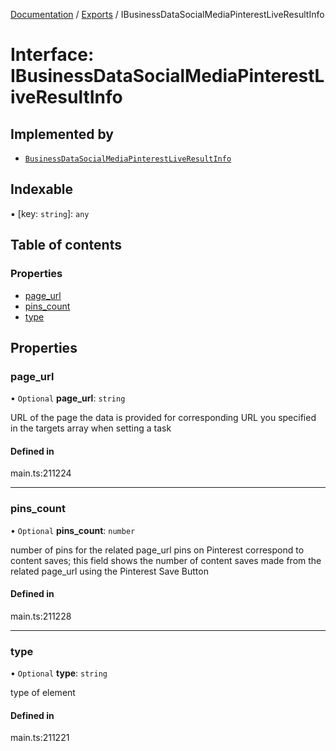 [Documentation](../README.md) / [Exports](../modules.md) / IBusinessDataSocialMediaPinterestLiveResultInfo

# Interface: IBusinessDataSocialMediaPinterestLiveResultInfo

## Implemented by

- [`BusinessDataSocialMediaPinterestLiveResultInfo`](../classes/BusinessDataSocialMediaPinterestLiveResultInfo.md)

## Indexable

▪ [key: `string`]: `any`

## Table of contents

### Properties

- [page\_url](IBusinessDataSocialMediaPinterestLiveResultInfo.md#page_url)
- [pins\_count](IBusinessDataSocialMediaPinterestLiveResultInfo.md#pins_count)
- [type](IBusinessDataSocialMediaPinterestLiveResultInfo.md#type)

## Properties

### page\_url

• `Optional` **page\_url**: `string`

URL of the page the data is provided for
corresponding URL you specified in the targets array when setting a task

#### Defined in

main.ts:211224

___

### pins\_count

• `Optional` **pins\_count**: `number`

number of pins for the related page_url
pins on Pinterest correspond to content saves;
this field shows the number of content saves made from the related page_url using the Pinterest Save Button

#### Defined in

main.ts:211228

___

### type

• `Optional` **type**: `string`

type of element

#### Defined in

main.ts:211221
